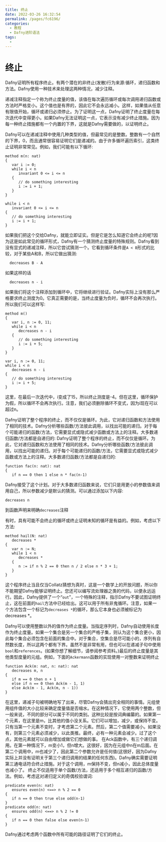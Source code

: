 ```yaml
---
title: 终止
date: 2022-03-26 16:32:54
permalink: /pages/fc6196/
categories:
  - 教程
  - Dafny进阶语法
tags:
  - 
---
```

# 终止

Dafny证明所有程序终止。有两个潜在的非终止(发散)行为来源:循环，递归函数和方法。Dafny使用一种技术来处理这两种情况，减少注释。

递减注释指定一个称为终止度量的值，该值在每次遍历循环或每次调用递归函数或方法时严格变小。这个值也是有界的，因此它不会永远减小。这样，如果值从任意有限值开始，循环或递归必须停止。为了证明这一点，Dafny证明了终止度量在每次迭代中变得更小。如果Dafny无法证明这一点，它表示没有减少终止措施。因为每一种终止措施都有一个内置的下界，这就是Dafny需要做的，以证明终止。

Dafny可以在递减注释中使用几种类型的值，但最常见的是整数。整数有一个自然的下界，0，而且通常很容易证明它们是递减的。由于许多循环遍历索引，这类终止证明非常常见。例如，我们可能有以下循环:
```dafny
method m(n: nat)
{
   var i := 0;
   while i < n
      invariant 0 <= i <= n
   {
      // do something interesting
      i := i + 1;
   }
}

while i < n
   invariant 0 <= i <= n
{
   // do something interesting
   i := i + 1;
}
```
如果我们把这个交给Dafny，就能立即证实。但是它是怎么知道它会终止的呢?因为这是如此常见的循环形式，Dafny有一个猜测终止度量的特殊规则。Dafny看到没有显式的递减注释，所以它尝试猜测一个。它看到循环条件是`A < B`形式的比较，对于某些A和B，所以它做出猜测:
```dafny
  decreases B - A
```
如果这样的话
```dafny
  decreases n - i
```  
如果我们将这个注释添加到循环中，它将继续进行验证。Dafny实际上没有那么严格要求终止测度为0。它真正需要的是，当终止度量为负时，循环不会再次执行。所以我们可以这样写:
```dafny
method m()
{
   var i, n := 0, 11;
   while i < n
      decreases n - i
   {
      // do something interesting
      i := i + 5;
   }
}

var i, n := 0, 11;
while i < n
   decreases n - i
{
   // do something interesting
   i := i + 5;
}
```
这里，在最后一次迭代中，i变成了15，所以终止测度是-4。但在这里，循环保护为假，所以循环不会再次执行。注意，我们必须删除循环不变式，因为i现在可以超过n。

Dafny证明了整个程序的终止，而不仅仅是循环。为此，它对递归函数和方法使用了相同的技术。Dafny分析哪些函数/方法彼此调用，以找出可能的递归。对于每个可能递归的函数/方法，它需要显式或隐式减少函数或方法上的注释。大多数递归函数/方法都是自递归的:
Dafny证明了整个程序的终止，而不仅仅是循环。为此，它对递归函数和方法使用了相同的技术。Dafny分析哪些函数/方法彼此调用，以找出可能的递归。对于每个可能递归的函数/方法，它需要显式或隐式减少函数或方法上的注释。大多数递归函数/方法都是自递归的:
```dafny
function fac(n: nat): nat
{
   if n == 0 then 1 else n * fac(n-1)
```
Dafny接受了这个计划。对于大多数递归函数来说，它们只是用更小的参数值来调用自己，所以参数减少是默认的猜测。可以通过添加以下内容:
```dafny
decreases n
```
到函数声明来明确`decreases`注释

有时，具有可能不会终止的循环或终止证明未知的循环是有益的。例如，考虑以下方法:
```dafny
method hail(N: nat)
   decreases *
{
   var n := N;
   while 1 < n
      decreases *
   {
      n := if n % 2 == 0 then n / 2 else n * 3 + 1;
   }
}
```
这个程序终止当且仅当Collatz猜想为真时，这是一个数学上的开放问题，所以你不能期望Dafny能够证明终止。您还可以编写流处理器之类的代码，以便永远运行。因此，Dafny提供了一个“`out`”，一个特殊的注释，指示Dafny不要试图证明终止，这在前面的`hail`方法中已经给出。这可以用于所有非鬼循环。注意，如果一个方法包含一个标记为`decreases *`的循环，那么它本身也必须被标记为decreases *。

Dafny可以使用整数以外的值作为终止度量。当指定序列时，Dafny自动使用长度作为终止度量。如果一个集合是另一个集合的严格子集，则认为这个集合更小，因此每个集合必须包含在前面的集合中。对于集合，空集合是尽可能小的，序列有自然数长度，所以这两个都有下界。虽然不是非常有用，但也可以在递减子句中使用`bool`和`references`。(如果你想了解细节，请参阅参考资料。)最后的终止度量是其他类型度量的元组。例如，下面的`Ackermann`函数的实现使用一对整数来证明终止
```dafny
function Ack(m: nat, n: nat): nat
   decreases m, n
{
   if m == 0 then n + 1
   else if n == 0 then Ack(m - 1, 1)
   else Ack(m - 1, Ack(m, n - 1))
}
```
在这里，递减子句被明确地写了出来，尽管Dafny会猜出完全相同的事情。元组使用组件值的大小比较来确定度量值是否缩水。在这种情况下，它使用两个整数，但一般来说，不同的部分可以属于不同的类别。这种比较是按词典编纂的。如果第一个元素，在这里是m，比其他的值小没关系。它们可以增加，减少，或保持不变。只有当第一个元素不变时，才考虑第二个元素。然后，第二个值需要减小。如果没有，则第三个元素必须减少，以此类推。最终，必有一种元素会减少。过了这个点，其他元素就可以自由增加或做它们想做的事。
在Ack函数中，有三个递归调用。在第一种情况下，m变小1，但n增大。这很好，因为在元组中n在m后面。在第二个调用中，m也减少了，因此第二个参数允许是任何值(这很好，因为Dafny实际上并没有证明关于第三个递归调用的结果的任何东西)。Dafny确实需要证明第三通电话符合终止措施。对于这个调用，m保持不变，但n减小，因此总体度量也减小了。
终止不仅适用于单个函数/方法，还适用于多个相互递归的函数/方法。例如，考虑这对递归定义的奇偶校验谓词:
```dafny
predicate even(n: nat)
   ensures even(n) <==> n % 2 == 0
{
   if n == 0 then true else odd(n-1)
}
predicate odd(n: nat)
   ensures odd(n) <==> n % 2 != 0
{
   if n == 0 then false else even(n-1)
}
```
Dafny通过考虑两个函数中所有可能的路径证明了它们的终止。
